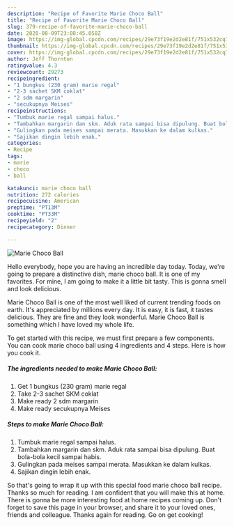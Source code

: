 ```yaml
---
description: "Recipe of Favorite Marie Choco Ball"
title: "Recipe of Favorite Marie Choco Ball"
slug: 379-recipe-of-favorite-marie-choco-ball
date: 2020-08-09T23:08:45.058Z
image: https://img-global.cpcdn.com/recipes/29e73f19e2d2e81f/751x532cq70/marie-choco-ball-foto-resep-utama.jpg
thumbnail: https://img-global.cpcdn.com/recipes/29e73f19e2d2e81f/751x532cq70/marie-choco-ball-foto-resep-utama.jpg
cover: https://img-global.cpcdn.com/recipes/29e73f19e2d2e81f/751x532cq70/marie-choco-ball-foto-resep-utama.jpg
author: Jeff Thornton
ratingvalue: 4.3
reviewcount: 29273
recipeingredient:
- "1 bungkus (230 gram) marie regal"
- "2-3 sachet SKM coklat"
- "2 sdm margarin"
- "secukupnya Meises"
recipeinstructions:
- "Tumbuk marie regal sampai halus."
- "Tambahkan margarin dan skm. Aduk rata sampai bisa dipulung. Buat bola-bola kecil sampai habis."
- "Gulingkan pada meises sampai merata. Masukkan ke dalam kulkas."
- "Sajikan dingin lebih enak."
categories:
- Recipe
tags:
- marie
- choco
- ball

katakunci: marie choco ball 
nutrition: 272 calories
recipecuisine: American
preptime: "PT13M"
cooktime: "PT33M"
recipeyield: "2"
recipecategory: Dinner

---
```



![Marie Choco Ball](https://img-global.cpcdn.com/recipes/29e73f19e2d2e81f/751x532cq70/marie-choco-ball-foto-resep-utama.jpg)

Hello everybody, hope you are having an incredible day today. Today, we're going to prepare a distinctive dish, marie choco ball. It is one of my favorites. For mine, I am going to make it a little bit tasty. This is gonna smell and look delicious.



Marie Choco Ball is one of the most well liked of current trending foods on earth. It's appreciated by millions every day. It is easy, it is fast, it tastes delicious. They are fine and they look wonderful. Marie Choco Ball is something which I have loved my whole life.


To get started with this recipe, we must first prepare a few components. You can cook marie choco ball using 4 ingredients and 4 steps. Here is how you cook it.

<!--inarticleads1-->

##### The ingredients needed to make Marie Choco Ball:

1. Get 1 bungkus (230 gram) marie regal
1. Take 2-3 sachet SKM coklat
1. Make ready 2 sdm margarin
1. Make ready secukupnya Meises




<!--inarticleads2-->

##### Steps to make Marie Choco Ball:

1. Tumbuk marie regal sampai halus.
1. Tambahkan margarin dan skm. Aduk rata sampai bisa dipulung. Buat bola-bola kecil sampai habis.
1. Gulingkan pada meises sampai merata. Masukkan ke dalam kulkas.
1. Sajikan dingin lebih enak.




So that's going to wrap it up with this special food marie choco ball recipe. Thanks so much for reading. I am confident that you will make this at home. There is gonna be more interesting food at home recipes coming up. Don't forget to save this page in your browser, and share it to your loved ones, friends and colleague. Thanks again for reading. Go on get cooking!
